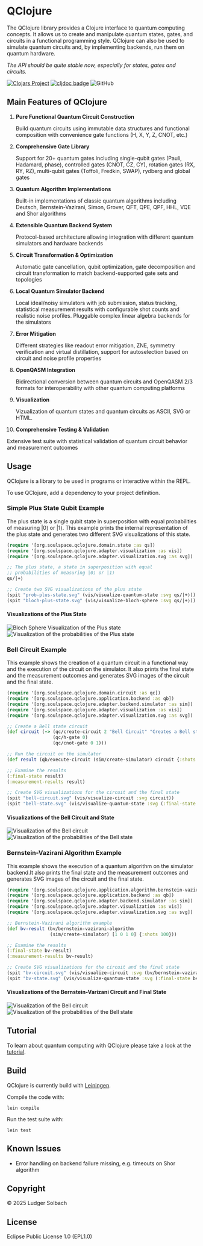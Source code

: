 # QClojure
The QClojure library provides a Clojure interface to quantum computing concepts. It allows us to create and manipulate quantum states, gates, and circuits in a functional programming style. QClojure can also be used to simulate quantum circuits and, by implementing backends, run them on quantum hardware.

*The API should be quite stable now, especially for states, gates and circuits.*

[![Clojars Project](https://img.shields.io/clojars/v/org.soulspace/qclojure.svg)](https://clojars.org/org.soulspace/qclojure)
[![cljdoc badge](https://cljdoc.org/badge/org.soulspace/qclojure)](https://cljdoc.org/d/org.soulspace/qclojure)
![GitHub](https://img.shields.io/github/license/lsolbach/QClojure)

## Main Features of QClojure
1. **Pure Functional Quantum Circuit Construction**

   Build quantum circuits using immutable data structures and functional composition with convenience gate functions (H, X, Y, Z, CNOT, etc.)

2. **Comprehensive Gate Library**

   Support for 20+ quantum gates including single-qubit gates (Pauli, Hadamard, phase), controlled gates (CNOT, CZ, CY), rotation gates (RX, RY, RZ), multi-qubit gates (Toffoli, Fredkin, SWAP), rydberg and global gates

3. **Quantum Algorithm Implementations**

   Built-in implementations of classic quantum algorithms including Deutsch, Bernstein-Vazirani, Simon, Grover, QFT, QPE, QPF, HHL, VQE and Shor algorithms

4. **Extensible Quantum Backend System**

   Protocol-based architecture allowing integration with different quantum simulators and hardware backends

5. **Circuit Transformation & Optimization**

   Automatic gate cancellation, qubit optimization, gate decomposition and circuit transformation to match backend-supported gate sets and topologies

6. **Local Quantum Simulator Backend**

   Local ideal/noisy simulators with job submission, status tracking, statistical measurement results with configurable shot counts and realistic noise profiles. Pluggable complex linear algebra backends for the simulators

7. **Error Mitigation**
   
   Different strategies like readout error mitigation, ZNE, symmetry verification and virtual distillation, support for autoselection based on circuit and noise profile properties

8. **OpenQASM Integration**

   Bidirectional conversion between quantum circuits and OpenQASM 2/3 formats for interoperability with other quantum computing platforms

9. **Visualization**

   Vizualization of quantum states and quantum circuits as ASCII, SVG or HTML.

10. **Comprehensive Testing & Validation**

   Extensive test suite with statistical validation of quantum circuit behavior and measurement outcomes

## Usage
QClojure is a library to be used in programs or interactive within the REPL.

To use QClojure, add a dependency to your project definition.

### Simple Plus State Qubit Example
The plus state is a single qubit state in superposition with equal
probabilities of measuring |0⟩ or |1⟩.
This example prints the internal representation of the plus state
and generates two different SVG visualizations of this state.

```clojure
(require '[org.soulspace.qclojure.domain.state :as qs])
(require '[org.soulspace.qclojure.adapter.visualization :as vis])
(require '[org.soulspace.qclojure.adapter.visualization.svg :as svg])

;; The plus state, a state in superposition with equal
;; probabilities of measuring |0⟩ or |1⟩
qs/|+⟩

;; Create two SVG visualizations of the plus state 
(spit "prob-plus-state.svg" (vis/visualize-quantum-state :svg qs/|+⟩))
(spit "bloch-plus-state.svg" (vis/visualize-bloch-sphere :svg qs/|+⟩))
```
#### Visualizations of the Plus State
![Bloch Sphere Visualization of the Plus state](/doc/images/bloch-plus-state.svg)
![Visualization of the probabilities of the Plus state](/doc/images/prob-plus-state.svg)



### Bell Circuit Example
This example shows the creation of a quantum circuit in a functional way and
the execution of the circuit on the simulator. It also prints the final state
and the measurement outcomes and generates SVG images of the circuit and the
final state.

```clojure
(require '[org.soulspace.qclojure.domain.circuit :as qc])
(require '[org.soulspace.qclojure.application.backend :as qb])
(require '[org.soulspace.qclojure.adapter.backend.simulator :as sim])
(require '[org.soulspace.qclojure.adapter.visualization :as vis])
(require '[org.soulspace.qclojure.adapter.visualization.svg :as svg])

;; Create a Bell state circuit
(def circuit (-> (qc/create-circuit 2 "Bell Circuit" "Creates a Bell state")
                 (qc/h-gate 0)
                 (qc/cnot-gate 0 1)))

;; Run the circuit on the simulator
(def result (qb/execute-circuit (sim/create-simulator) circuit {:shots 1000}))

;; Examine the results
(:final-state result)
(:measurement-results result)

;; Create SVG visualizations for the circuit and the final state
(spit "bell-circuit.svg" (vis/visualize-circuit :svg circuit))
(spit "bell-state.svg" (vis/visualize-quantum-state :svg (:final-state result)))
```

#### Visualizations of the Bell Circuit and State
![Visualization of the Bell circuit](/doc/images/bell-circuit.svg)
![Visualization of the probabilities of the Bell state](/doc/images/bell-state.svg)

### Bernstein-Vazirani Algorithm Example
This example shows the execution of a quantum algorithm on the simulator backend.It also prints the final state and the measurement outcomes and generates SVG
images of the circuit and the final state.

```clojure
(require '[org.soulspace.qclojure.application.algorithm.bernstein-vazirani :as bv])
(require '[org.soulspace.qclojure.application.backend :as qb])
(require '[org.soulspace.qclojure.adapter.backend.simulator :as sim])
(require '[org.soulspace.qclojure.adapter.visualization :as vis])
(require '[org.soulspace.qclojure.adapter.visualization.svg :as svg])

;; Bernstein-Vazirani algorithm example
(def bv-result (bv/bernstein-vazirani-algorithm
                (sim/create-simulator) [1 0 1 0] {:shots 100}))

;; Examine the results
(:final-state bv-result)
(:measurement-results bv-result)

;; Create SVG visualizations for the circuit and the final state
(spit "bv-circuit.svg" (vis/visualize-circuit :svg (bv/bernstein-vazirani-circuit [1 0 1 0])))
(spit "bv-state.svg" (vis/visualize-quantum-state :svg (:final-state bv-result)))
```

#### Visualizations of the Bernstein-Varizani Circuit and Final State
![Visualization of the Bell circuit](/doc/images/bv-circuit.svg)
![Visualization of the probabilities of the Bell state](/doc/images/bv-state.svg)

## Tutorial
To learn about quantum computing with QClojure please take a look at the [tutorial](/notebook/tutorial.clj).

## Build
QClojure is currently build with [Leiningen](https://leiningen.org/).

Compile the code with:

```
lein compile
```

Run the test suite with:

```
lein test
```

## Known Issues
* Error handling on backend failure missing, e.g. timeouts on Shor algorithm

## Copyright
© 2025 Ludger Solbach

## License
Eclipse Public License 1.0 (EPL1.0)

